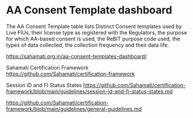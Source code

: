 
# AA Consent Template dashboard
The AA Consent Template table lists Distinct Consent templates used by Live FIUs, their license type as registered with the Regulators, the purpose for which AA-based consent is used, the ReBIT purpose code used, the types of data collected, the collection frequency and their data life. 

https://sahamati.org.in/aa-consent-templates-dashboard/


Sahamati Certification Framework
https://github.com/Sahamati/certification-framework


Session ID and FI Status States
https://github.com/Sahamati/certification-framework/blob/main/guidelines/session-id-and-fi-status-states.md


https://github.com/Sahamati/certification-framework/blob/main/guidelines/general-guidelines.md
